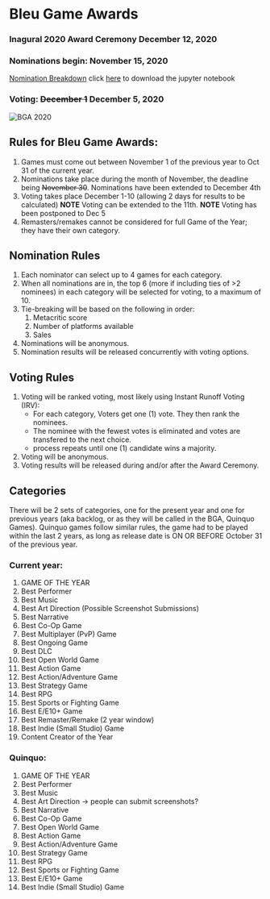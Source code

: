 # Bleu Game Awards

### Inagural 2020 Award Ceremony December 12, 2020

### Nominations begin: November 15, 2020

[Nomination Breakdown](BGA/2020Nom.md) click [here](BGA/2020Nom.ipynb) to download the jupyter notebook

### Voting: ~~December 1~~ December 5, 2020

![BGA 2020](https://forms.gle/mPRAjgD3Z8p2jwgE9)

## Rules for Bleu Game Awards:

 1. Games must come out between November 1 of the previous year to Oct 31 of the current year.
 2. Nominations take place during the month of November, the deadline being ~~November 30~~. Nominations have been extended to December 4th
 3. Voting takes place December 1-10 (allowing 2 days for results to be calculated) **NOTE** Voting can be extended to the 11th. **NOTE** Voting has been postponed to Dec 5
 4. Remasters/remakes cannot be considered for full Game of the Year; they have their own category.

## Nomination Rules

1. Each nominator can select up to 4 games for each category.
2. When all nominations are in, the top 6 (more if including ties of >2 nominees) in each category will be selected for voting, to a maximum of 10.
3. Tie-breaking will be based on the following in order:
   1. Metacritic score
   2. Number of platforms available
   3. Sales
4. Nominations will be anonymous.
5. Nomination results will be released concurrently with voting options.

## Voting Rules

 1. Voting will be ranked voting, most likely using Instant Runoff Voting (IRV):
	- For each category, Voters get one (1) vote. They then rank the nominees. 
	- The nominee with the fewest votes is eliminated and votes are transfered to the next choice.
	- process repeats until one (1) candidate wins a majority.
 2. Voting will be anonymous.
 3. Voting results will be released during and/or after the Award Ceremony.

## Categories

There will be 2 sets of categories, one for the present year and one for previous years (aka backlog, or as they will be called in the BGA, Quinquo Games). Quinquo games follow similar rules, the game had to be played within the last 2 years, as long as release date is ON OR BEFORE October 31 of the previous year.

### Current year:

1. GAME OF THE YEAR
2. Best Performer
3. Best Music
4. Best Art Direction (Possible Screenshot Submissions)
5. Best Narrative
6. Best Co-Op Game
7. Best Multiplayer (PvP) Game
8. Best Ongoing Game
9. Best DLC
10. Best Open World Game
11. Best Action Game
12. Best Action/Adventure Game
13. Best Strategy Game
14. Best RPG
15. Best Sports or Fighting Game
16. Best E/E10+ Game
17. Best Remaster/Remake (2 year window)
18. Best Indie (Small Studio) Game
19. Content Creator of the Year

### Quinquo:
1. GAME OF THE YEAR
2. Best Performer
3. Best Music
4. Best Art Direction -> people can submit screenshots?
5.  Best Narrative
6.  Best Co-Op Game
7.  Best Open World Game
8.  Best Action Game
9.  Best Action/Adventure Game
10. Best Strategy Game
11. Best RPG
12. Best Sports or Fighting Game
13. Best E/E10+ Game
14. Best Indie (Small Studio) Game